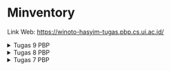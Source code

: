 # Minventory

Link Web: https://winoto-hasyim-tugas.pbp.cs.ui.ac.id/

<details>
<summary>Tugas 9 PBP</summary>
<br>

## Cara implementasi poin-poin pada tugas

1. Buatlah `django-app` bernama `authentication` pada project Django `inventory` dengan command:
```
python manage.py startapp authentication
```

2. Tambahkan `authentication` ke `INSTALLED_APPS` pada main project `settings.py` aplikasi Django:
```
INSTALLED_APPS = [
    'django.contrib.admin',
    'django.contrib.auth',
    'django.contrib.contenttypes',
    'django.contrib.sessions',
    'django.contrib.messages',
    'django.contrib.staticfiles',
    'main',
    'authentication',
]
```

3. Jalankan perintah `pip install django-cors-headers` di command terminal direktori projek Django

4. Tambahkan `corsheaders` ke `INSTALLED_APPS` pada main project `settings.py` aplikasi Django:
```
INSTALLED_APPS = [
    'django.contrib.admin',
    'django.contrib.auth',
    'django.contrib.contenttypes',
    'django.contrib.sessions',
    'django.contrib.messages',
    'django.contrib.staticfiles',
    'main',
    'authentication',
    'corsheaders',
]
```

5. Tambahkan `corsheaders.middleware.CorsMiddleware` pada main project `settings.py` aplikasi Django:
```
MIDDLEWARE = [
    ...
    'corsheaders.middleware.CorsMiddleware',
]
```

6. Tambahkan variabel-variabel dibawah ini pada main project `settings.py` aplikasi Django:
```
CORS_ALLOW_ALL_ORIGINS = True
CORS_ALLOW_CREDENTIALS = True
CSRF_COOKIE_SECURE = True
SESSION_COOKIE_SECURE = True
CSRF_COOKIE_SAMESITE = 'None'
SESSION_COOKIE_SAMESITE = 'None'
```

7. (IMPLEMENTASI BONUS) Ubah `views.py` pada `authentication/views.py` seperti berikut:
```
from django.shortcuts import render
from django.contrib.auth import authenticate, login as auth_login, logout as auth_logout
from django.http import JsonResponse
from django.views.decorators.csrf import csrf_exempt
from django.contrib.auth.models import User

@csrf_exempt
def login(request):
    username = request.POST['username']
    password = request.POST['password']
    user = authenticate(username=username, password=password)
    if user is not None:
        if user.is_active:
            auth_login(request, user)
            # Status login sukses.
            return JsonResponse({
                "username": user.username,
                "status": True,
                "message": "Login sukses!",
                "id": user.id,
                # Tambahkan data lainnya jika ingin mengirim data ke Flutter.
            }, status=200)
        else:
            return JsonResponse({
                "status": False,
                "message": "Login gagal, akun dinonaktifkan."
            }, status=401)

    else:
        return JsonResponse({
            "status": False,
            "message": "Login gagal, periksa kembali email atau kata sandi."
        }, status=401)
    
@csrf_exempt
def logout(request):
    username = request.user.username

    try:
        auth_logout(request)
        return JsonResponse({
            "username": username,
            "status": True,
            "message": "Logout berhasil!"
        }, status=200)
    except:
        return JsonResponse({
        "status": False,
        "message": "Logout gagal."
        }, status=401)
    
@csrf_exempt
def register(request):
    username = request.POST.get('username')
    password = request.POST.get('password')

    if User.objects.filter(username=username).exists():
        return JsonResponse({"status": False, "message": "Username sudah terpakai."}, status=400)

    user = User.objects.create_user(username=username, password=password)
    user.save()

    return JsonResponse({"username": user.username, "status": True, "message": "Register berhasil!"}, status=201)
```
file ini akan berisi function untuk login, logout, dan register. Dalam function login, `id` dari user akan ditambah ke dalam JsonResponse agar nantinya user yang sudah login bisa menampilkan daftar item punya dia sendiri dan bukan orang lain.

8. Ubah `urls.py` pada folder `authentication` sehingga menjadi:
```
from django.urls import path
from authentication.views import login, logout, register

app_name = 'authentication'

urlpatterns = [
    path('login/', login, name='login'),
    path('logout/', logout, name='logout'),
    path('register/', register, name='register'),
]
```
File ini digunakan untuk menambah routing ke masing-masing function pada `views.py`

9. Tambahkan `path('auth/', include('authentication.urls')),` ke list `urlpatterns` di `inventory/urls.py`

10. Pada folder `main` di file `views.py` nya, tambahkan import dan function berikut:
```
...
import json
from django.http import HttpResponseNotFound, HttpResponseRedirect, HttpResponse, JsonResponse
...
@csrf_exempt
def create_item_flutter(request):
    if request.method == 'POST':
        
        data = json.loads(request.body)

        new_item = Item.objects.create(
            user = request.user,
            name = data["name"],
            amount = int(data["amount"]),
            description = data["description"]
        )

        new_item.save()

        return JsonResponse({"status": "success"}, status=200)
    else:
        return JsonResponse({"status": "error"}, status=401)
```
function tersebut berfungsi untuk membuat item di flutter nantinya.

11. Tambahkan `path('create-flutter/', create_item_flutter, name='create_item_flutter'),` ke list `urlpatterns` di `main/urls.py`. Jangan lupa import function `create_item_flutter` dari file `main/views.py`

12. Jalankan command berikut pada command terminal di proyek Flutter:
```
flutter pub add provider
flutter pub add pbp_django_auth
```
command-command tersebut merupakan langkah awal untuk mengintegrasi sistem autentikasi pada flutter

13. Ubah file `main.dart` pada `lib/widgets` menjadi seperti berikut:
```
import 'package:minventory/screens/login.dart';
import 'package:flutter/material.dart';
import 'package:pbp_django_auth/pbp_django_auth.dart';
import 'package:provider/provider.dart';

void main() {
  runApp(const MyApp());
}

class MyApp extends StatelessWidget {
  const MyApp({Key? key}) : super(key: key);

  @override
  Widget build(BuildContext context) {
    return Provider(
      create: (_) {
        CookieRequest request = CookieRequest();
        return request;
      },
      child: MaterialApp(
          title: 'Flutter App',
          theme: ThemeData(
            colorScheme: ColorScheme.fromSeed(seedColor: Colors.deepPurple),
            useMaterial3: true,
          ),
          home: const LoginPage()));
  }
}
```
Hal ini akan membuat objek `Provider` (bukan `MaterialApp` lagi) baru yang akan membagikan instance `CookieRequest` dengan semua komponen yang ada di aplikasi. Aplikasi akan menampilkan Login Page terlebih dahulu.

14. (IMPLEMENTASI BONUS) Buatlah file baru pada folder `screens` dengan nama `login.dart` dan isi file tersebut dengan kode berikut:
```
// ignore_for_file: use_build_context_synchronously

import 'package:minventory/screens/menu.dart';
import 'package:flutter/material.dart';
import 'package:pbp_django_auth/pbp_django_auth.dart';
import 'package:provider/provider.dart';
import 'package:minventory/screens/register.dart';

void main() {
  runApp(const LoginApp());
}

class LoginApp extends StatelessWidget {
  const LoginApp({super.key});

  @override
  Widget build(BuildContext context) {
    return MaterialApp(
      title: 'Login',
      theme: ThemeData(
        primarySwatch: Colors.blue,
      ),
      home: const LoginPage(),
    );
  }
}

class LoginPage extends StatefulWidget {
  const LoginPage({super.key});

  @override
  // ignore: library_private_types_in_public_api
  _LoginPageState createState() => _LoginPageState();
}

User? loggedInUser;

class User {
  final String username;
  final int id;

  User(this.username, this.id);
}

class _LoginPageState extends State<LoginPage> {
  final TextEditingController _usernameController = TextEditingController();
  final TextEditingController _passwordController = TextEditingController();

  @override
  Widget build(BuildContext context) {
    final request = context.watch<CookieRequest>();
    return Scaffold(
      appBar: AppBar(
        title: const Text('Login'),
        backgroundColor: Colors.deepPurple,
        foregroundColor: Colors.white,
      ),
      body: Container(
        padding: const EdgeInsets.all(16.0),
        child: Column(
          mainAxisAlignment: MainAxisAlignment.center,
          children: [
            TextField(
              controller: _usernameController,
              decoration: const InputDecoration(
                labelText: 'Username',
              ),
            ),
            const SizedBox(height: 12.0),
            TextField(
              controller: _passwordController,
              decoration: const InputDecoration(
                labelText: 'Password',
              ),
              obscureText: true,
            ),
            const SizedBox(height: 24.0),
            ElevatedButton(
              onPressed: () async {
                String username = _usernameController.text;
                String password = _passwordController.text;

                // Cek kredensial
                // Untuk menyambungkan Android emulator dengan Django pada localhost,
                // TODO: GANTI URL KE PBP TUGAS
                // gunakan URL http://10.0.2.2/
                final response = await request.login("https://winoto-hasyim-tugas.pbp.cs.ui.ac.id/auth/login/", {
                  'username': username,
                  'password': password,
                });

                if (request.loggedIn) {
                  String message = response['message'];
                  String uname = response['username'];
                  int id = response['id'];
                  loggedInUser = User(uname, id);
                  Navigator.pushReplacement(
                    context,
                    MaterialPageRoute(builder: (context) => MyHomePage()),
                  );
                  ScaffoldMessenger.of(context)
                    ..hideCurrentSnackBar()
                    ..showSnackBar(
                        SnackBar(content: Text("$message Selamat datang, $uname.")));
                } else {
                  showDialog(
                    context: context,
                    builder: (context) => AlertDialog(
                      title: const Text('Login Gagal'),
                      content:
                      Text(response['message']),
                      actions: [
                        TextButton(
                          child: const Text('OK'),
                          onPressed: () {
                            Navigator.pop(context);
                          },
                        ),
                      ],
                    ),
                  );
                }
              },
              child: const Text('Login'),
            ),
            const SizedBox(height: 12.0),
            ElevatedButton(
              onPressed: () {
                Navigator.pushReplacement(
                  context,
                  MaterialPageRoute(builder: (context) => const RegisterPage()),
                );
              },
              child: const Text('Register'),
            )
          ],
        ),
      ),
    );
  }
}
```
Implementasi bonus disini adalah dengan menambahkan potongan kode:
```
User? loggedInUser;

class User {
  final String username;
  final int id;

  User(this.username, this.id);
}
...
int id = response['id'];
loggedInUser = User(uname, id);
...
ElevatedButton(
  onPressed: () {
    Navigator.pushReplacement(
      context,
      MaterialPageRoute(builder: (context) => const RegisterPage()),
    );
  },
  child: const Text('Register'),
)
```
Pada awalnya akan didefinisikan User `loggedInUser` yang merupakan instance dari class `User`. Kemudian, ketika user sudah log in, loggedInUser akan menjadi sebuah User dengan uname dan id yang didapat dari JsonResponse. Kemudian untuk register, di file ini juga ditambah button untuk pergi ke halaman register.

15. Buatlah direktori `models` pada `lib` dan isi direktori tersebut dengan file `item.dart` yang berisi kode:
```
// To parse this JSON data, do
//
//     final item = itemFromJson(jsonString);

import 'dart:convert';

List<Item> itemFromJson(String str) => List<Item>.from(json.decode(str).map((x) => Item.fromJson(x)));

String itemToJson(List<Item> data) => json.encode(List<dynamic>.from(data.map((x) => x.toJson())));

class Item {
  String model;
  int pk;
  Fields fields;

  Item({
    required this.model,
    required this.pk,
    required this.fields,
  });

  factory Item.fromJson(Map<String, dynamic> json) => Item(
    model: json["model"],
    pk: json["pk"],
    fields: Fields.fromJson(json["fields"]),
  );

  Map<String, dynamic> toJson() => {
    "model": model,
    "pk": pk,
    "fields": fields.toJson(),
  };
}

class Fields {
  int user;
  String name;
  int amount;
  String description;

  Fields({
    required this.user,
    required this.name,
    required this.amount,
    required this.description,
  });

  factory Fields.fromJson(Map<String, dynamic> json) => Fields(
    user: json["user"],
    name: json["name"],
    amount: json["amount"],
    description: json["description"],
  );

  Map<String, dynamic> toJson() => {
    "user": user,
    "name": name,
    "amount": amount,
    "description": description,
  };
}
```
Hal-hal ini dilakukan untuk membuat model kustom sesuai data JSON.

16. Untuk melakukan perintah HTTP request, Lakukan `flutter pub add http` pada terminal proyek Flutter untuk menambahkan package `http`.

17. Pada file `android/app/src/main/AndroidManifest.xml`, tambahkan kode berikut untuk memperbolehkan akses Internet pada aplikasi Flutter:
```
...
    <application>
    ...
    </application>
    <!-- Required to fetch data from the Internet. -->
    <uses-permission android:name="android.permission.INTERNET" />
...
```

18. (IMPLEMENTASI BONUS) Buatlah file baru pada folder `lib/screens` dengan nama `list_item.dart` dan isi file tersebut dengan kode:
```
// ignore_for_file: library_private_types_in_public_api, non_constant_identifier_names

import 'package:flutter/material.dart';
import 'package:http/http.dart' as http;
import 'dart:convert';
import 'package:minventory/widgets/left_drawer.dart';
import 'package:minventory/models/item.dart';
import 'package:minventory/screens/login.dart';
import 'item_details.dart';

class ItemPage extends StatefulWidget {
  const ItemPage({Key? key}) : super(key: key);

  @override
  _ItemPageState createState() => _ItemPageState();
}

class _ItemPageState extends State<ItemPage> {
  Future<List<Item>> fetchItem() async {
    // TODO: Ganti URL dan jangan lupa tambahkan trailing slash (/) di akhir URL!
    var url = Uri.parse("https://winoto-hasyim-tugas.pbp.cs.ui.ac.id/json/");
    var response = await http.get(
      url,
      headers: {"Content-Type": "application/json"},
    );

    // melakukan decode response menjadi bentuk json
    var data = jsonDecode(utf8.decode(response.bodyBytes));

    // melakukan konversi data json menjadi object Item
    List<Item> list_item = [];
    for (var d in data) {
      if (d != null) {
        Item item = Item.fromJson(d);
        if (item.fields.user == loggedInUser?.id){
          list_item.add(item);
        }
      }
    }
    return list_item;
  }

  @override
  Widget build(BuildContext context) {
    return Scaffold(
        appBar: AppBar(
          title: const Text('Item'),
          backgroundColor: Colors.deepPurple,
          foregroundColor: Colors.white,
        ),
        drawer: const LeftDrawer(),
        body: FutureBuilder(
            future: fetchItem(),
            builder: (context, AsyncSnapshot snapshot) {
              if (snapshot.data == null) {
                return const Center(child: CircularProgressIndicator());
              } else {
                if (!snapshot.hasData) {
                  return const Column(
                    children: [
                      Text(
                        "Tidak ada data item.",
                        style:
                            TextStyle(color: Color(0xff59A5D8), fontSize: 20),
                      ),
                      SizedBox(height: 8),
                    ],
                  );
                } else {
                  return Padding(
                    padding: const EdgeInsets.all(10.0),
                    child: ListView.builder(
                      itemCount: snapshot.data!.length,
                      itemBuilder: (_, index) {
                        return Card(
                          child: ListTile(

                            leading: CircleAvatar(
                              backgroundColor: Colors.deepPurple,
                              child: Text(
                                "${snapshot.data![index].fields.name[0]}",
                                style: const TextStyle(color: Colors.white),
                              ),
                            ),
                            title: Text("${snapshot.data![index].fields.name}"),
                            subtitle: Text("${snapshot.data![index].fields.description}"),
                            trailing: Text('Jumlah: ${snapshot.data![index].fields.amount}'),
                            onTap: () {
                              Navigator.push(
                                  context,
                                  MaterialPageRoute(
                                    builder: (context) => ItemDetailsPage(snapshot.data![index]),
                                  ));
                            },
                          ),
                        );
                      },
                    ),
                  );
                }
              }
            }));
  }
}
```
Kode ini berfungsi untuk menampilkan list item dan menampilkan detail item jika item diklik. Implementasi bonus disini yaitu penambahan kode:
```
List<Item> list_item = [];
    for (var d in data) {
      if (d != null) {
        Item item = Item.fromJson(d);
        if (item.fields.user == loggedInUser?.id){
          list_item.add(item);
        }
      }
    }
```
yang berfungsi mem-filter item berdasarkan user yang sedang login

19. Lakukan import pada file `widgets/prompt_card.dart`:
```
...
import 'package:minventory/screens/list_item.dart';
import 'package:pbp_django_auth/pbp_django_auth.dart';
import 'package:provider/provider.dart';
import '../screens/login.dart';
```
Kemudian, ubahlah build menjadi:
```
...
Widget build(BuildContext context) {
    final request = context.watch<CookieRequest>();
    return Material(
      child: InkWell(
        // Area responsive terhadap sentuhan
        onTap: () async {
...
```
Jangan lupa untuk menambahkan potongan kode berikut untuk menambah fungsionalitas ke button logout:
else if (item.name == "Logout") {
  final response = await request.logout(
    // TODO: Ganti URL dan jangan lupa tambahkan trailing slash (/) di akhir URL!
      "https://winoto-hasyim-tugas.pbp.cs.ui.ac.id/auth/logout/");
  String message = response["message"];
  if (response['status']) {
    String uname = response["username"];
    ScaffoldMessenger.of(context).showSnackBar(SnackBar(
      content: Text("$message Sampai jumpa, $uname."),
    ));
    Navigator.pushReplacement(
      context,
      MaterialPageRoute(builder: (context) => const LoginPage()),
    );
  } else {
    ScaffoldMessenger.of(context).showSnackBar(SnackBar(
      // ignore: unnecessary_string_interpolations
      content: Text("$message"),
    ));
  }
}

20. Impor file yang dibutuhkan saat menambahkan ItemPage ke `left_drawer.dart`

21. Pada file `inventory_form.dart`, ubahlah kode menjadi:
```
// ignore_for_file: use_build_context_synchronously
import 'dart:convert';

import 'package:flutter/material.dart';
import 'package:minventory/widgets/left_drawer.dart';
import 'package:pbp_django_auth/pbp_django_auth.dart';
import 'package:provider/provider.dart';

import 'menu.dart';

class InventoryFormPage extends StatefulWidget {
  const InventoryFormPage({super.key});

  @override
  State<InventoryFormPage> createState() => _InventoryFormPageState();
}

class _InventoryFormPageState extends State<InventoryFormPage> {
  final _formKey = GlobalKey<FormState>();
  String _name = "";
  int _amount = 0;
  String _description = "";

  @override
  Widget build(BuildContext context) {
    final request = context.watch<CookieRequest>();
...
Align(
  alignment: Alignment.bottomCenter,
  child: Padding(
    padding: const EdgeInsets.all(8.0),
    child: ElevatedButton(
      style: ButtonStyle(
        backgroundColor:
        MaterialStateProperty.all(Colors.deepPurple),
      ),
      onPressed: () async {
        if (_formKey.currentState!.validate()) {
          // Kirim ke Django dan tunggu respons
          // TODO: Ganti URL dan jangan lupa tambahkan trailing slash (/) di akhir URL!
          final response = await request.postJson(
              "https://winoto-hasyim-tugas.pbp.cs.ui.ac.id/create-flutter/",
              jsonEncode(<String, String>{
                'name': _name,
                'amount': _amount.toString(),
                'description': _description,
                // TODO: Sesuaikan field data sesuai dengan aplikasimu
              }));
          if (response['status'] == 'success') {
            ScaffoldMessenger.of(context)
                .showSnackBar(const SnackBar(
              content: Text("Item baru berhasil disimpan!"),
            ));
            Navigator.pushReplacement(
              context,
              MaterialPageRoute(builder: (context) => MyHomePage()),
            );
          } else {
            ScaffoldMessenger.of(context)
                .showSnackBar(const SnackBar(
              content:
              Text("Terdapat kesalahan, silakan coba lagi."),
            ));
          }
        }
      },
```

22. Buatlah file `item_details.dart` pada folder `screens` dan isi dengan kode:
```
import 'package:flutter/material.dart';
import 'package:minventory/models/item.dart';
import 'package:minventory/widgets/left_drawer.dart';

class ItemDetailsPage extends StatelessWidget {
  final Item item;

  const ItemDetailsPage(this.item, {Key? key}) : super(key: key); // Constructor

  @override
  Widget build(BuildContext context) {
    return Scaffold(
      appBar: AppBar(
        title: const Text('Item Details'),
        backgroundColor: Colors.deepPurple,
        foregroundColor: Colors.white,
      ),
      drawer: const LeftDrawer(),
      body: Padding(
        padding: const EdgeInsets.all(16.0),
        child: Column(
          crossAxisAlignment: CrossAxisAlignment.start,
          children: <Widget>[
            Text(
              item.fields.name,
            ),
            const SizedBox(height: 8.0),
            Text(
              'Amount: ${item.fields.amount}',
            ),
            const SizedBox(height: 16.0),
            const Text(
              'Description: ',
            ),
            const SizedBox(height: 8.0),
            Text(
              item.fields.description,
            ),
            ElevatedButton(
              onPressed: () {
                Navigator.pop(context);
              },
              child: const Text('Kembali'),
            ),
          ],
        ),
      ),
    );
  }
}
```
Kode ini berugna untuk menampilkan UI dari detail suatu item yang juga menyediakan tombol untuk kembali ke daftar item.

23. (IMPLEMENTASI BONUS) Buatlah file `register.dart` pada folder `screens` dan isi dengan kode:
```
// ignore_for_file: use_build_context_synchronously

import 'package:flutter/material.dart';
import 'package:minventory/screens/login.dart';
import 'package:pbp_django_auth/pbp_django_auth.dart';
import 'package:provider/provider.dart';

class RegisterPage extends StatefulWidget {
  const RegisterPage({super.key});

  @override
  // ignore: library_private_types_in_public_api
  _RegisterPageState createState() => _RegisterPageState();
}

class _RegisterPageState extends State<RegisterPage> {
  final TextEditingController _usernameController = TextEditingController();
  final TextEditingController _passwordController = TextEditingController();
  final TextEditingController _passwordConfirmationController = TextEditingController();

  @override
  Widget build(BuildContext context) {
    final request = context.watch<CookieRequest>();
    return Scaffold(
      appBar: AppBar(
        title: const Text(
          'Register',
          style: TextStyle(color: Colors.white),
        ),
        backgroundColor: Colors.deepPurple,
        foregroundColor: Colors.white,
      ),
      body: Container(
        padding: const EdgeInsets.all(16.0),
        child: Column(
          mainAxisAlignment: MainAxisAlignment.center,
          children: [
            TextField(
              controller: _usernameController,
              decoration: const InputDecoration(
                labelText: 'Username',
                labelStyle: TextStyle(color: Colors.deepPurple),
                focusedBorder: OutlineInputBorder(
                  borderSide: BorderSide(color: Colors.deepPurple),
                ),
              ),
            ),
            const SizedBox(height: 12.0),
            TextField(
              controller: _passwordController,
              decoration: const InputDecoration(
                labelText: 'Password',
                labelStyle: TextStyle(color: Colors.deepPurple),
                focusedBorder: OutlineInputBorder(
                  borderSide: BorderSide(color: Colors.deepPurple),
                ),
              ),
              obscureText: true,
            ),
            const SizedBox(height: 12.0),
            TextField(
              controller: _passwordConfirmationController,
              decoration: const InputDecoration(
                labelText: 'Confirm Password',
                labelStyle: TextStyle(color: Colors.deepPurple),
                focusedBorder: OutlineInputBorder(
                  borderSide: BorderSide(color: Colors.deepPurple),
                ),
              ),
              obscureText: true,
            ),
            const SizedBox(height: 12.0),
            const SizedBox(height: 24.0),
            ElevatedButton(
              onPressed: () async {
                String username = _usernameController.text;
                String password = _passwordController.text;
                String passwordConfirmation = _passwordConfirmationController.text;
                if (password != passwordConfirmation) {
                  ScaffoldMessenger.of(context)
                    ..hideCurrentSnackBar()
                    ..showSnackBar(const SnackBar(
                        content: Text(
                            "Cek kembali Konfirmasi Password")));
                  return;
                }

                final response = await request.post(
                    "https://winoto-hasyim-tugas.pbp.cs.ui.ac.id/auth/register/",
                    {
                      'username': username,
                      'password': password,
                    });

                if (response['status']) {
                  String message = response['message'];

                  Navigator.pushReplacement(
                    context,
                    MaterialPageRoute(builder: (context) => const LoginPage()),
                  );
                  ScaffoldMessenger.of(context)
                    ..hideCurrentSnackBar()
                    // ignore: unnecessary_string_interpolations
                    ..showSnackBar(SnackBar(content: Text("$message")));
                } else {
                  showDialog(
                    context: context,
                    builder: (context) => AlertDialog(
                      title: const Text('Register gagal.'),
                      content: Text(response['message']),
                      actions: [
                        TextButton(
                          child: const Text('OK'),
                          onPressed: () {
                            Navigator.pop(context);
                          },
                        ),
                      ],
                    ),
                  );
                }
              },
              child: const Text('Register'),
            ),
            const SizedBox(height: 12.0),
            ElevatedButton(
              onPressed: () {
                // Navigate to Login
                Navigator.push(
                  context,
                  MaterialPageRoute(builder: (context) => const LoginPage()),
                );
              },
              child: const Text('Balik ke Halaman Login'),
            )
          ],
        ),
      ),
    );
  }
}
```
Kode ini berfungsi untuk menampilkan UI untuk halaman register

24. Melakukan `add-commit-push` ke GitHub.

## Pertanyaan

### Apakah bisa kita melakukan pengambilan data JSON tanpa membuat model terlebih dahulu? Jika iya, apakah hal tersebut lebih baik daripada membuat model sebelum melakukan pengambilan data JSON?

Ya, tetapi ada lebih baik membuat model sebelum melakukan pengambilan data JSON, karena:
- Dengan model, kita bisa mendefinisikan tipe data untuk setiap attribut sehingga dapat mencegah kesalahan tipe data
- IDE bisa memberikan saran autocomplete dan mendeteksi kesalahan lebih awal jika kita menggunakan model
- Dengan model, kita bisa mengakses data dengan lebih mudah dan kode kita menjadi lebih mudah dibaca.

### Jelaskan fungsi dari CookieRequest dan jelaskan mengapa instance CookieRequest perlu untuk dibagikan ke semua komponen di aplikasi Flutter.

CookieRequest dapat digunakan untuk mengirim permintaan HTTP ke server dan secara otomatis menangani cookie. Misalnya, ketika pengguna masuk, server mungkin mengirim kembali cookie yang berisi token otentikasi. CookieRequest akan menyimpan cookie ini dan mengirimkannya kembali ke server dengan setiap permintaan berikutnya, sehingga server tahu bahwa permintaan tersebut berasal dari pengguna yang telah masuk. Instance CookieRequest perlu dibagikan ke semua komponen di aplikasi Flutter karena banyak komponen mungkin perlu membuat permintaan HTTP ke server. Dengan berbagi instance yang sama, semua komponen dapat berbagi cookie yang sama. Hal ini penting untuk fitur seperti otentikasi, di mana semua permintaan ke server harus menggunakan token otentikasi yang sama.

### Jelaskan mekanisme pengambilan data dari JSON hingga dapat ditampilkan pada Flutter.

1. Disarankan membuat model terlebih dahulu yang berupa kelas dengan beberapa atribut serta function untuk mengubah data JSON menjadi objeck
2. Membuat request HTTP ke endpoint yang menyediakan data JSON. Contohnya:
```
var url = Uri.parse("https://winoto-hasyim-tugas.pbp.cs.ui.ac.id/json/");
  var response = await http.get(
    url,
    headers: {"Content-Type": "application/json"},
  );
```
3. mengurai data JSON. Contohnya:
```
var data = jsonDecode(utf8.decode(response.bodyBytes));
```
4. Mengubah Data JSON menjadi Model:
```
Item item = Item.fromJson(data);
```
5. Menampilkan data pada Flutter menggunakan FutureBuilder atau ListView.builder

### Jelaskan mekanisme autentikasi dari input data akun pada Flutter ke Django hingga selesainya proses autentikasi oleh Django dan tampilnya menu pada Flutter.

1. Pengguna memasukkan data akun mereka (username, password)
2. Flutter mengirimkan data tersebut ke server Django melalui permintaan HTTP POST request ke endpoint `/auth/login/` di server Django. Data username dan password dikirimkan dalam format JSON
3. Server Django menerima data dan mencoba untuk mengautentikasi pengguna.
4. Jika autentikasi berhasil, server akan mengirimkan respons sukses ke pengguna. Jika autentikasi gagal, server akan mengirimkan pesan error.
5. Aplikasi Flutter menerima dan mengolah respons dari server. Jika autentikasi berhasil, token autentikasi biasanya disimpan dan digunakan untuk permintaan selanjutnya ke server. Kemudian pengguna akan dialihkan ke halaman utama (atau halaman lain, tergantung aplikasi Flutter masing-masing)

### Sebutkan seluruh widget yang kamu pakai pada tugas ini dan jelaskan fungsinya masing-masing.
MaterialApp: widget root dari aplikasi Flutter yang menggunakan Material Design. Digunakan untuk mengelola beberapa widget yang biasanya diperlukan untuk aplikasi, seperti Navigator dan Theme.

Scaffold: kerangka dasar visual untuk membangun tampilan aplikasi Material Design. Biasanya digunakan untuk mengatur AppBar, Drawer, dan Body.

AppBar: bar aplikasi Material Design. Biasanya digunakan untuk menampilkan judul aplikasi, tombol aksi, dan lainnya.

Container: kotak penyimpanan yang bisa berisi widget lainnya. Digunakan untuk mengatur padding, margin, dekorasi, dan beberapa properti lainnya.

Column dan Row: widget yang mengatur anak-anaknya dalam arah vertikal dan horizontal.

TextField: widget input teks Material Design.

SizedBox: kotak dengan ukuran tertentu. Biasanya digunakan untuk memberikan jarak antara widget.

ElevatedButton: tombol Material Design yang memiliki elevasi (bayangan).

FutureBuilder: widget yang berguna untuk bekerja dengan Future. Kita bisa memberikan Future ke widget ini dan membangun UI berdasarkan hasil Future.

ListView.builder: widget yang bisa membuat daftar gulir yang efisien dengan jumlah item yang tidak terbatas.

Card: kartu Material Design. Biasanya digunakan untuk menampilkan informasi yang sedikit lebih kompleks.

ListTile: baris tunggal yang biasanya berisi beberapa teks dan ikon.

CircleAvatar: avatar lingkaran Material Design. Biasanya digunakan untuk menampilkan gambar profil atau teks.

Text: widget yang menampilkan teks.

</details>

<details>
<summary>Tugas 8 PBP</summary>
<br>

## Cara implementasi poin-poin pada tugas

1. Buatlah 2 direktori baru pada `lib` bernama `screens`, kemudian pindahkan file `menu.dart` ke dalam direktori `screens`.

2. Buatlah file baru bernama `left_drawer.dart` pada direktori `widgets`.

3. pada file tersebut, lakukan import:
```
import 'package:flutter/material.dart';
import 'package:minventory/screens/menu.dart';
```
Selanjutnya, isi kode berikut:
```
class LeftDrawer extends StatelessWidget {
  const LeftDrawer({super.key});

  @override
  Widget build(BuildContext context) {
    return Drawer(
      child: ListView(
        children: [
          const DrawerHeader(
            decoration: BoxDecoration(
              color: Colors.deepPurple,
            ),
            child: Column(
              children: [
                Text(
                  'Minventory',
                  textAlign: TextAlign.center,
                  style: TextStyle(
                    fontSize: 30,
                    fontWeight: FontWeight.bold,
                    color: Colors.white,
                  ),
                ),
                Padding(padding: EdgeInsets.all(10)),
                Text(
                  "Kelola item milik anda!",
                  textAlign: TextAlign.center,
                  style: TextStyle(
                    fontSize: 15,
                    fontWeight: FontWeight.normal,
                    color: Colors.white,
                  ),
                ),
              ],
            ),
          ),
          ListTile(
            leading: const Icon(Icons.home_outlined),
            title: const Text('Halaman Utama'),
            // Bagian redirection ke MyHomePage
            onTap: () {
              Navigator.pushReplacement(
                  context,
                  MaterialPageRoute(
                    builder: (context) => MyHomePage(),
                  ));
            },
          ),
        ],
      ),
    );
  }
}
```
Kode ini berfungsi membuat sebuah drawer yang memiliki header dan deskripsi dari app Minventory ini. Selain itu, drawer ini akan memiliki `ListTile` yang jika ditekan akan memunculkan screen halaman utama

4. Pada file `menu.dart`, tambahkan import dan kode berikut:
```
...
import 'package:minventory/widgets/left_drawer.dart';
...
Widget build(BuildContext context) {
    return Scaffold(
      appBar: AppBar(
        title: const Text(
          'Minventory',
        ),
        backgroundColor: Colors.deepPurple,
        foregroundColor: Colors.white,
      ),
      // Masukkan drawer sebagai parameter nilai drawer dari widget Scaffold
      drawer: const LeftDrawer(),
...
```
Hal yang ditambahkan di `Scaffold` ini adalah drawer, yang berarti pada halaman utama ini nantinya muncul drawer.

5. Pada direktori `screens`, buat file baru bernama `inventory_form.dart` dan isilah kode berikut pada file tersebut:
```
import 'package:flutter/material.dart';
import 'package:minventory/widgets/left_drawer.dart';

class InventoryFormPage extends StatefulWidget {
  const InventoryFormPage({super.key});

  @override
  State<InventoryFormPage> createState() => _InventoryFormPageState();
}

class _InventoryFormPageState extends State<InventoryFormPage> {
  final _formKey = GlobalKey<FormState>();
  String _name = "";
  int _amount = 0;
  String _description = "";

  @override
  Widget build(BuildContext context) {
    return Scaffold(
      appBar: AppBar(
        title: const Center(
          child: Text(
            'Form Tambah Item',
          ),
        ),
        backgroundColor: Colors.deepPurple,
        foregroundColor: Colors.white,
      ),
      drawer: const LeftDrawer(),
      body: Form(
        key: _formKey,
        child: SingleChildScrollView(
            child: Column(
              crossAxisAlignment: CrossAxisAlignment.start,
              children: [
                Padding(
                  padding: const EdgeInsets.all(8.0),
                  child: TextFormField(
                    decoration: InputDecoration(
                      hintText: "Nama Item",
                      labelText: "Nama Item",
                      border: OutlineInputBorder(
                        borderRadius: BorderRadius.circular(5.0),
                      ),
                    ),
                    onChanged: (String? value) {
                      setState(() {
                        _name = value!;
                      });
                    },
                    validator: (String? value) {
                      if (value == null || value.isEmpty) {
                        return "Nama tidak boleh kosong!";
                      }
                      return null;
                    },
                  ),
                ),
                Padding(
                  padding: const EdgeInsets.all(8.0),
                  child: TextFormField(
                    decoration: InputDecoration(
                      hintText: "Jumlah Item",
                      labelText: "Jumlah Item",
                      border: OutlineInputBorder(
                        borderRadius: BorderRadius.circular(5.0),
                      ),
                    ),
                    onChanged: (String? value) {
                      setState(() {
                        _amount = int.parse(value!);
                        });
                    },
                    validator: (String? value) {
                      if (value == null || value.isEmpty) {
                        return "Jumlah Item tidak boleh kosong!";
                      }
                      if (int.tryParse(value) == null) {
                        return "Jumlah Item harus berupa angka!";
                      }
                      return null;
                    },
                  ),
                ),
                Padding(
                  padding: const EdgeInsets.all(8.0),
                  child: TextFormField(
                    decoration: InputDecoration(
                      hintText: "Deskripsi",
                      labelText: "Deskripsi",
                      border: OutlineInputBorder(
                        borderRadius: BorderRadius.circular(5.0),
                      ),
                    ),
                    onChanged: (String? value) {
                      setState(() {
                        _description = value!;
                      });
                    },
                    validator: (String? value) {
                      if (value == null || value.isEmpty) {
                        return "Deskripsi tidak boleh kosong!";
                      }
                      return null;
                    },
                  ),
                ),
                Align(
                  alignment: Alignment.bottomCenter,
                  child: Padding(
                    padding: const EdgeInsets.all(8.0),
                    child: ElevatedButton(
                      style: ButtonStyle(
                        backgroundColor:
                        MaterialStateProperty.all(Colors.deepPurple),
                      ),
                      onPressed: () {
                        if (_formKey.currentState!.validate()) {
                          showDialog(
                            context: context,
                            builder: (context) {
                              return AlertDialog(
                                title: const Text('Item berhasil tersimpan'),
                                content: SingleChildScrollView(
                                  child: Column(
                                    crossAxisAlignment:
                                    CrossAxisAlignment.start,
                                    children: [
                                      Text('Nama: $_name'),
                                      Text('Jumlah: $_amount'),
                                      Text('Deskripsi: $_description')
                                    ],
                                  ),
                                ),
                                actions: [
                                  TextButton(
                                    child: const Text('OK'),
                                    onPressed: () {
                                      Navigator.pop(context);
                                    },
                                  ),
                                ],
                              );
                            },
                          );
                          _formKey.currentState!.reset();
                        }
                      },
                      child: const Text(
                        "Save",
                        style: TextStyle(color: Colors.white),
                      ),
                    ),
                  ),
                ),
              ],
            ),
        ),
      ),
    );
  }
}
```
Kode diatas berfungsi membuat Stateful Widget bernama `InventoryFormPage` yang berupa screen/halaman untuk membuat Item sesuai data-data (nama, jumlah, deskripsi) yang kita input untuk Item tersebut. Halaman Form ini juga akan menampilkan drawer. `_formKey` disini berfungsi sebagai handler dari form state, validasi form, dan penyimpanan form. Setiap perubahan pada field/data Item akan mengupdate variabel field/data pada class `InventoryFormPage`. Input dari user juga akan divalidasi sesuai dengan tipe data field yang diinput dengan `validator`. Selain itu, ketika tombol save ditekan, maka sebuah pop-up akan muncul yang berisi Item dan field dari Item yang kita input

6. Pada file `menu.dart` Tambahkan kode baru pada widget `PromptCard` sehingga terlihat seperti berikut:
```
...
return Material(
  child: InkWell(
    // Area responsive terhadap sentuhan
    onTap: () {
      // Memunculkan SnackBar ketika diklik
      ScaffoldMessenger.of(context)
        ..hideCurrentSnackBar()
        ..showSnackBar(SnackBar(
            content: Text("Kamu telah menekan tombol ${item.name}!")));

      // Navigate ke route yang sesuai (tergantung jenis tombol)
      if (item.name == "Tambah Item") {
        Navigator.push(
            context,
            MaterialPageRoute(
              builder: (context) => const InventoryFormPage(),
            ));
      }
...
```
Kode ini bertujuan agar tombol dengan nama `Tambah Item` menampilkan Halaman Form

7. Buatlah file baru bernama `prompt_card.dart` pada direktori `widgets`

8. Di file `menu.dart` tadi, pindahkan widget `InventoryPrompt` dan `PromptCard` ke file `prompt_card.dart`. Kemudian, tambahkan import pada awal file `prompt_card.dart`:
```
import 'package:flutter/material.dart';
import 'package:minventory/screens/inventory_form.dart';
...
```
Di file `menu.dart` juga, lakukan import pada awal file:
```
...
import 'package:minventory/widgets/prompt_card.dart';
...
```

9. Tambahkan routing pada `left_drawer.dart` untuk Halaman Utama dan Halaman Form:
```
...
ListTile(
    leading: const Icon(Icons.home_outlined),
    title: const Text('Halaman Utama'),
    // Bagian redirection ke MyHomePage
    onTap: () {
      Navigator.pushReplacement(
          context,
          MaterialPageRoute(
            builder: (context) => MyHomePage(),
          ));
    },
),
ListTile(
    leading: const Icon(Icons.add_box_rounded),
    title: const Text('Tambah Item'),
    // Bagian redirection ke ShopFormPage
    onTap: () {
      Navigator.push(
        context,
        MaterialPageRoute(
          builder: (context) => const InventoryFormPage(),
        ));
    },
)
...
```

10. Import Halaman Form ke `left_drawer.dart`:
```
import 'package:flutter/material.dart';
import 'package:minventory/screens/menu.dart';
import 'package:minventory/screens/inventory_form.dart';
...
```

11. (Penjelasan Bonus) Buatlah sebuah file baru bernama `inventory_list.dart` pada direktory `screens` dan isi kode berikut pada file:
```
import 'package:flutter/material.dart';
import 'package:minventory/widgets/left_drawer.dart';

class InventoryItem {
  String name;
  int amount;
  String description;

  InventoryItem(this.name, this.amount, this.description);
}

List<InventoryItem> inventoryItemList = [];

class InventoryListPage extends StatelessWidget {
  final List<InventoryItem> items = inventoryItemList;

  InventoryListPage({super.key});

  @override
  Widget build(BuildContext context) {
    return Scaffold(
      appBar: AppBar(
        title: const Center(
          child: Text(
            'List Item',
          ),
        ),
        backgroundColor: Colors.deepPurple,
        foregroundColor: Colors.white,
      ),
      drawer: const LeftDrawer(),
      body: Padding(
        padding: const EdgeInsets.all(10.0),
        child: ListView.builder(
          itemCount: items.length,
          itemBuilder: (context, index) {
            return Card(
              child: ListTile(
                leading: CircleAvatar(
                  backgroundColor: Colors.deepPurple,
                  child: Text(
                    items[index].name[0],
                    style: const TextStyle(color: Colors.white),
                  ),
                ),
                title: Text(items[index].name),
                subtitle: Text(items[index].description),
                trailing: Text('Jumlah: ${items[index].amount}'),
              ),
            );
          },
        ),
      ),
    );
  }
}
```
Di kode tersebut, didefinisikan objek model `InventoryItem`. Selain itu, terdapat list yang menyimpan objek InventoryItem dan list tersebut awalnya kosong. Kemudian ada widget `InventoryListPage` yang berfungsi menampilkan list item yang kita punya menggunakan `ListView.builder`

12. (Penjelasan Bonus) Pada file `left_drawer.dart`, import `inventory_list.dart`:
```
import 'package:flutter/material.dart';
import 'package:minventory/screens/menu.dart';
import 'package:minventory/screens/inventory_form.dart';
import 'package:minventory/screens/inventory_list.dart';
...
```
Setelah itu, tambahkan `ListTile` yang berfungsi sebagai route ke halaman list Item (ListTile diantara Halaman Utama dan Halaman Form):
```
...
ListTile(
    leading: const Icon(Icons.home_outlined),
    title: const Text('Halaman Utama'),
    // Bagian redirection ke MyHomePage
    onTap: () {
      Navigator.pushReplacement(
          context,
          MaterialPageRoute(
            builder: (context) => MyHomePage(),
          ));
    },
),
ListTile(
    leading: const Icon(Icons.check_box),
    title: const Text('Lihat Item'),
    // Bagian redirection ke ShopFormPage
    onTap: () {
      Navigator.push(
          context,
          MaterialPageRoute(
            builder: (context) => InventoryListPage(),
          ));
    },
),
ListTile(
    leading: const Icon(Icons.add_box_rounded),
    title: const Text('Tambah Item'),
    // Bagian redirection ke ShopFormPage
    onTap: () {
      Navigator.push(
        context,
        MaterialPageRoute(
          builder: (context) => const InventoryFormPage(),
        ));
    },
),
...
```

13. (Penjelasan Bonus) Pada file `inventory_form.dart`, import `inventory_list.dart`:
```
import 'package:flutter/material.dart';
import 'package:minventory/widgets/left_drawer.dart';
import 'package:minventory/screens/inventory_list.dart';
...
```
Setelah itu, tambahkan function baru pada widget `build` di file `inventory_form.dart`:
```
...
Widget build(BuildContext context) {
    void saveItem() {
      InventoryItem newInventoryItem = InventoryItem(_name, _amount, _description);
      inventoryItemList.add(newInventoryItem);
}
...
```
Function di atas berfungsi untuk menambahkan item baru ke `inventoryItemList`. Tambahkan implementasi function tersebut pada tombol Save sehingga kode seperti berikut:
```
...
Align(
  alignment: Alignment.bottomCenter,
  child: Padding(
    padding: const EdgeInsets.all(8.0),
    child: ElevatedButton(
      style: ButtonStyle(
        backgroundColor:
        MaterialStateProperty.all(Colors.deepPurple),
      ),
      onPressed: () {
        if (_formKey.currentState!.validate()) {
          saveItem();
...
```

14. (Penjelasan Bonus) Pada file `prompt_card.dart`, import `inventory_list.dart`:
```
import 'package:flutter/material.dart';
import 'package:minventory/screens/inventory_form.dart';
import 'package:minventory/screens/inventory_list.dart';
...
```
Setelah itu, tambahkan routing untuk Halaman List Item agar ketika tombol `Lihat Item` diklik, screen akan menampilkan halaman List Item:
```
...
return Material(
  child: InkWell(
    // Area responsive terhadap sentuhan
    onTap: () {
      // Memunculkan SnackBar ketika diklik
      ScaffoldMessenger.of(context)
        ..hideCurrentSnackBar()
        ..showSnackBar(SnackBar(
            content: Text("Kamu telah menekan tombol ${item.name}!")));

      // Navigate ke route yang sesuai (tergantung jenis tombol)
      if (item.name == "Tambah Item") {
        Navigator.push(
            context,
            MaterialPageRoute(
              builder: (context) => const InventoryFormPage(),
            ));
      }
      else if (item.name == "Lihat Item") {
        Navigator.push(
            context,
            MaterialPageRoute(
              builder: (context) => InventoryListPage(),
            ));
      }

    },
...
```

15. Lakukan `add`-`commit`-`push` ke GitHub

## Pertanyaan

### Jelaskan perbedaan antara Navigator.push() dan Navigator.pushReplacement(), disertai dengan contoh mengenai penggunaan kedua metode tersebut yang tepat!

Perbedaan antara `Navigator.push()` dan `Navigator.pushReplacement()` terletak pada apa yang dilakukan kepada route yang berada pada atas stack `Navigator`. `push()` akan menambahkan route baru diatas route yang sudah ada pada atas stack, sedangkan `pushReplacement()` menggantikan route yang sudah ada pada atas stack dengan route baru tersebut. Dalam proyek flutter `minventory` ini, `pushReplacement()` digunakan pada saat tombol `Halaman Utama` pada drawer diklik. Hal ini membuat route yang sekarang dipakai (misalnya halaman form) diganti dengan route halaman utama. Akibatnya, jika ditekan tombol back, maka route yang sekarang dipakai bukanlah route halaman form tadi, tetapi route lain (misalnya list item), atau bisa juga keluar dari app. Selain itu, `push()` digunakan pada saat tombol `Tambah Item` pada drawer diklik. Hal ini membuat route tambah item berada di atas route yang sekarang dipakai (misalnya halaman utama) sehingga route yang sekarang dipakai adalah route tambah item. Ketika user menekan tombol back, maka route yang akan dipakai sekarang adalah route tadi (route halaman utama).

### Jelaskan masing-masing layout widget pada Flutter dan konteks penggunaannya masing-masing!

Single-child layout widgets:

- Container: widget dasar yang dapat mengandung widget lain dan menyediakan kontrol atas propertinya seperti margin, padding, dan dekorasi. Digunakan untuk mengelompokkan dan mengatur widget lain, 

- Center: widget yang menempatkan widget anak di tengah parent widget. Digunakan untuk memusatkan widget anak di tengah parent

- Align: widget untuk menempatkan widget anak di posisi yang dapat diatur. Digunakan untuk mengatur posisi widget anak dengan presisi.

- Expanded: widget yang memperluas anak-anaknya dalam widget Flex (seperti Column atau Row) untuk mengisi ruang yang tersedia. Digunakan untuk memberikan bagian proporsional dari ruang kepada setiap widget dalam Flex.

- FractionallySizedBox: widget yang menempatkan satu anak (child) di dalamnya dengan ukuran relatif terhadap ukuran parentnya. Digunakan untuk membuat widget anak mengambil sebagian dari ukuran parent widget.

- SizedBox: widget yang memaksakan ukuran tetap pada satu anak. Digunakan untuk menentukan ukuran widget anak dengan tepat.

- AspectRatio: widget yang mempertahankan rasio aspek dari satu anak (child) di dalamnya. Digunakan untuk mempertahankan rasio aspek pada widget anak.

Multi-child layout widget:

- Row dan Column: Row adalah widget yang menyusun widget anaknya secara horizontal, sedangkan Column menyusun widget anaknya secara vertikal. Digunakan untuk menyusun elemen-elemen sejajar atau bertumpuk dalam satu arah.

- ListView: widget yang mengatur anak-anaknya dalam daftar bergulir. Dapat digunakan untuk menampilkan daftar item atau elemen dalam satu arah (vertikal atau horizontal). Digunakan untuk menampilkan daftar item yang mungkin sangat panjang sehingga perlu di-scroll.

- GridView: widget yang menyusun anak-anaknya dalam suatu grid. Dapat digunakan untuk menampilkan data dalam format grid. Digunakan untuk menampilkan item dalam format grid, seperti galeri gambar atau produk.

- Stack: widget yang menempatkan anak-anaknya di atas satu sama lain. Anak-anak tersebut dapat diatur secara relatif terhadap tata letak stack. Digunakan untuk menumpuk widget, memberikan lapisan visual seperti overlay atau elemen yang saling tumpang tindih.

- Wrap: widget yang menyusun anak-anaknya dalam baris dan kolom sesuai dengan ruang yang tersedia. Digunakan untuk menempatkan widget dalam baris dan kolom, dan ingin widget tersebut melibatkan baris/kolom baru jika tidak cukup ruang.

### Sebutkan apa saja elemen input pada form yang kamu pakai pada tugas kali ini dan jelaskan mengapa kamu menggunakan elemen input tersebut!

- TextFormField untuk Nama dan Deskripsi Item: Digunakan untuk mengambil input teks dari user, khususnya untuk nama item dan deskripsi item. TextFormField memberikan interface input teks dengan validasi yang mudah diimplementasikan.

- TextFormField untuk Jumlah Item: Digunakan untuk mengambil input teks dari user untuk jumlah item. TextFormField juga digunakan di sini karena memungkinkan validasi dan konversi ke tipe data numerik.

### Bagaimana penerapan clean architecture pada aplikasi Flutter?

Penerapan Clean Architecture pada aplikasi Flutter melibatkan pembagian kode menjadi tiga lapisan utama:

- Lapisan Presentasi (Presentation Layer): Ini adalah lapisan yang bertanggung jawab untuk tampilan dan interaksi pengguna. Di Flutter, ini termasuk widget, pages, dan manajemen state seperti `Provider`, `Riverpod`, atau `Bloc`.

- Lapisan Bisnis (Domain Layer): Ini adalah lapisan yang berisi aturan bisnis dan logika aplikasi. Tidak bergantung pada framework atau teknologi tertentu.
  - Implementasi:
    - Entities: Mendefinisikan objek bisnis atau entitas.
    - Use Cases: Mendefinisikan aturan bisnis atau skenario penggunaan.
    - Repositories: Menentukan kontrak antarmuka untuk mengakses data.

- Lapisan Data (Data Layer): Ini adalah lapisan yang bertanggung jawab untuk mengakses data dari berbagai sumber seperti API, database, atau penyimpanan lokal.
  - Implementasi:
    - Data Sources: Mengimplementasikan cara akses data (remote dan local).
    - Repositories Implementation: Mengimplementasikan kontrak dari repository di lapisan domain.

</details>

<details>
<summary>Tugas 7 PBP</summary>
<br>

## Cara implementasi poin-poin pada tugas

1. Pada cmd, masuk ke direktori di mana proyek flutter akan disimpan

2. Pada cmd, jalankan perintah berikut untuk membuat proyek Flutter baru sekaligus pergi ke direktori proyek tersebut:
```
    flutter create minventory
    cd minventory
```

3. Jalankan proyek melalui cmd:
```
    flutter run
```

4. Buka IDE dan buka direktori proyek Flutter sebelumnya

5. Buatlah file baru bernama `menu.dart` pada direktori `shopping_list/lib` dan tambahkan kode:
```
    import 'package:flutter/material.dart';
```

6. Cut kode yang mengandung class `MyHomePage` dan `_MyHomePageState` pada file `main.dart` ke `menu.dart`

7. Lakukan import di file `main.dart` agar tidak terdapat error:
```
    import 'package:minventory/menu.dart';
```

8. Ubah kode pada class `MyApp` di file `main.dart` agar menjadi seperti berikut:
```
class MyApp extends StatelessWidget {
  const MyApp({super.key});

  // This widget is the root of your application.
  @override
  Widget build(BuildContext context) {
    return MaterialApp(
      title: 'Flutter App',
      theme: ThemeData(
        // This is the theme of your application.
        //
        // TRY THIS: Try running your application with "flutter run". You'll see
        // the application has a blue toolbar. Then, without quitting the app,
        // try changing the seedColor in the colorScheme below to Colors.green
        // and then invoke "hot reload" (save your changes or press the "hot
        // reload" button in a Flutter-supported IDE, or press "r" if you used
        // the command line to start the app).
        //
        // Notice that the counter didn't reset back to zero; the application
        // state is not lost during the reload. To reset the state, use hot
        // restart instead.
        //
        // This works for code too, not just values: Most code changes can be
        // tested with just a hot reload.
        colorScheme: ColorScheme.fromSeed(seedColor: Colors.deepPurple),
        useMaterial3: true,
      ),
      home: MyHomePage(),
    );
  }
}
```
Di class ini, hal-hal yang diubah adalah title (menjadi 'Flutter App'), colorScheme (menjadi `ColorScheme.fromSeed(seedColor: Colors.deepPurple)`), dan home (menjadi `MyHomePage()` saja)

9. Pada file `menu.dart` ubah kode pada class `MyHomePage` menjadi seperti berikut:
```
class MyHomePage extends StatelessWidget {
  MyHomePage({Key? key}) : super(key: key);

  final List<ItemBox> items = [
    ItemBox("Lihat Item", Icons.checklist),
    ItemBox("Tambah Item", Icons.add_box_rounded),
    ItemBox("Logout", Icons.logout),
  ];

  // This widget is the home page of your application. It is stateful, meaning
  // that it has a State object (defined below) that contains fields that affect
  // how it looks.

  // This class is the configuration for the state. It holds the values (in this
  // case the title) provided by the parent (in this case the App widget) and
  // used by the build method of the State. Fields in a Widget subclass are
  // always marked "final".

  @override
  Widget build(BuildContext context) {
    return Scaffold(
      appBar: AppBar(
        title: const Text(
          'minventory',
        ),
        backgroundColor: Colors.deepPurple,
      ),
      body: SingleChildScrollView(
        // Widget wrapper yang dapat discroll
        child: Padding(
          padding: const EdgeInsets.all(10.0), // Set padding dari halaman
          child: Column(
            // Widget untuk menampilkan children secara vertikal
            children: <Widget>[
              const Padding(
                padding: EdgeInsets.only(top: 10.0, bottom: 10.0),
                // Widget Text untuk menampilkan tulisan dengan alignment center dan style yang sesuai
                child: Text(
                  'Mobile Inventory', // Text yang menandakan inventory
                  textAlign: TextAlign.center,
                  style: TextStyle(
                    fontSize: 30,
                    fontWeight: FontWeight.bold,
                  ),
                ),
              ),
              // Grid layout
              GridView.count(
                // Container pada card kita.
                primary: true,
                padding: const EdgeInsets.all(20),
                crossAxisSpacing: 10,
                mainAxisSpacing: 10,
                crossAxisCount: 3,
                shrinkWrap: true,
                children: items.map((ItemBox item) {
                  // Iterasi untuk setiap itemBox
                  return Card(item);
                }).toList(),
              ),
            ],
          ),
        ),
      ),
    );
  }
}
```
Disini Sifat widget diubah dari Stateful menjadi Stateless, `({super.key, required this.title})` menjadi `({Key? key}) : super(key: key)`, dan menghapus `final String title`. Background color dari Appbar juga diganti menjadi `backgroundColor: Colors.deepPurple` dan `title` Appbar menjadi `minventory`. Selain itu, didefinisikan juga List dari itemBox yang menjadi kumpulan Box-box atau sebuah tombol

10. Tambahkan kode berikut untuk mendefinisikan class `ItemBox`:
```
class ItemBox {
  final String name;
  final IconData icon;

  ItemBox(this.name, this.icon);
}
```

11. (Sekaligus implementasi Bonus) Karena `Card` masih belum didefinisikan, maka dibuat class `Card` yang isinya akan menjadi seperti berikut:
```
class Card extends StatelessWidget {
  final ItemBox item;

  const Card(this.item, {super.key}); // Constructor

  @override
  Widget build(BuildContext context) {

    Color backgroundColor;
    if (item.name == "Lihat Item") {
      backgroundColor = Colors.red;
    } else if (item.name == "Tambah Item") {
      backgroundColor = Colors.green;
    } else if (item.name == "Logout") {
      backgroundColor = Colors.blue;
    } else {
      backgroundColor = Colors.indigo;
    }

    return Material(
      child: InkWell(
        // Area responsive terhadap sentuhan
        onTap: () {
          // Memunculkan SnackBar ketika diklik
          ScaffoldMessenger.of(context)
            ..hideCurrentSnackBar()
            ..showSnackBar(SnackBar(
                content: Text("Kamu telah menekan tombol ${item.name}!")));
        },
        child: Container(
          // Container untuk menyimpan Icon dan Text
          color: backgroundColor,
          padding: const EdgeInsets.all(8),
          child: Center(
            child: Column(
              mainAxisAlignment: MainAxisAlignment.center,
              children: [
                Icon(
                  item.icon,
                  color: Colors.white,
                  size: 30.0,
                ),
                const Padding(padding: EdgeInsets.all(3)),
                Text(
                  item.name,
                  textAlign: TextAlign.center,
                  style: const TextStyle(color: Colors.white),
                ),
              ],
            ),
          ),
        ),
      ),
    );
  }
}
```
Class ini digunakan untuk menampilkan tombol-tombol pada app sesuai dengan nama dan icon dari instance `ItemBox`. Selain itu, jika tombol-tombol diklik, maka akan muncul Snackbar berisi sebuah pesan.

(Penjelasan Bonus) Agar tombol-tombol memiliki warna yang berbeda, pada class tersebut kita tambah kode:
```
Color backgroundColor;
    if (item.name == "Lihat Item") {
      backgroundColor = Colors.red;
    } else if (item.name == "Tambah Item") {
      backgroundColor = Colors.green;
    } else if (item.name == "Logout") {
      backgroundColor = Colors.blue;
    } else {
      backgroundColor = Colors.indigo;
    }
```
yang akan menginisialisasi backgroundColor sesuai dengan nama dari ItemBox. Selanjutnya, dalam `Container()` kita tambahkan kode `color: backgroundColor,` untuk membuat warna dari container menjadi warna yang didefinisikan pada `backgroundColor`

12. Lakukan `add-commit-push` dengan command berikut pada cmd:
```
git add .
git commit -m "<pesan commit>"
git push -u origin main
```

## Pertanyaan

### Apa perbedaan utama antara stateless dan stateful widget dalam konteks pengembangan aplikasi Flutter?

Stateless Widget:
- Tidak punya state, yang artinya dia tidak berubah karena ada event pada stateless widget tersebut, tetapi dia dapat berubah ketika ada event pada parent widget
- Flow perubahan stateless widget adalah ketika input data pada parent widget berubah maka child stateless widget akan berubah juga berdasarkan input data yang diterima. 
- propertiesnya menggunakan `final`

Stateful Widget:
- Punya state, yang artinya dia bisa berubah karena dilakukan event pada stateful widget tersebut.
- Flow perubahan stateful widget adalah pada awalnya, input data pertama akan dikirimkan ke Child Stateful Widget dan kemudian ke Widget State. Jika dilakukan event pada Child Stateful widget tersebut, maka akan ada perubahan state pada widget tersebut yang berpotensi menyebabkan perubahan data pada widget tersebut. Widget akan kemudian merender ulang dengan sendirinya.

### Sebutkan seluruh widget yang kamu gunakan untuk menyelesaikan tugas ini dan jelaskan fungsinya masing-masing.

- `MaterialApp`: digunakan untuk menginisialisasi aplkasi Flutter, menentukan tema serta halaman awal aplikasi.
- `Scaffold`: digunakan untuk mengatur kerangka aplikasi yang mencakup `AppBar`, `body`, dll.
- `AppBar`: komponen yang digunakan untuk menampilkan bagian atas aplikasi yang biasanya berisi judul aplikasi atau halaman.
- `SingleChildScrollView`: memungkinkan kontennya dapat discroll
- `Padding`: memberikan padding
- `Column`: digunakan untuk menata widget-child secara vertikal, sehingga elemen-elemen ditampilkan secara berurutan dari atas ke bawah.
- `GridView`: digunakan untuk menampilkan data dalam bentuk grid.
- `InkWell`: memberikan efek visual saat elemen tersebut diklik atau ditekan.
- `Icon`: menampilkan ikon sesuai dengan item yang ditampilkan.
- `Text`: digunakan untuk menampilkan teks.
- `SnackBar`: digunakan untuk menampilkan pesan singkat di bagian bawah layar ketika suatu tindakan dilakukan.
- `MyApp`: titik masuk aplikasi Flutter. Widget ini merupakan turunan dari StatelessWidget yang berarti konfigurasinya tidak berubah sepanjang waktu.
- `Container`: digunakan untuk mengkombinasikan beberapa widget menjadi satu.

</details>
